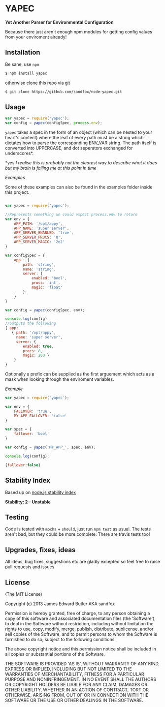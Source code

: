 # YAPEC

__Yet Another Parser for Environmental Configuration__

Because there just aren't enough npm modules for getting config values from your enviroment already!

## Installation

Be sane, use `npm`

```bash
$ npm install yapec
```

otherwise clone this repo via git

```bash
$ git clone https://github.com/sandfox/node-yapec.git
```


## Usage

```javascript
var yapec = require('yapec');
var config = yapec(configSpec, process.env);
```

`yapec` takes a spec in the form of an object (which can be nested to your heart's content) where the leaf of every path must be a string which dictates how to parse the corresponding ENV_VAR string.
The path itself is converted into UPPERCASE, and dot seperators exchanged for underscores*.

*_yes I realise this is probably not the clearest way to describe what it does but my brain is failing me at this point in time_

_Examples_

Some of these examples can also be found in the examples folder inside this project.

```javascript

var yapec = require('yapec');

//Represents something we could expect process.env to return
var env = {
    APP_PATH: '/opt/appy',
    APP_NAME: 'super server',
    APP_SERVER_ENABLED: 'true',
    APP_SERVER_PROCS: '8',
    APP_SERVER_MAGIC: '2e2'
}

var configSpec = {
    app : {
        path: 'string',
        name: 'string',
        server: {
            enabled: 'bool',
            procs: 'int',
            magic: 'float'
        }
    }
}

var config = yapec(configSpec, env);

console.log(config)
//outputs the following
{ app:
   { path: '/opt/appy',
     name: 'super server',
     server: {
        enabled: true,
        procs: 8,
        magic: 200 }
    }
}

```


Optionally a prefix can be supplied as the first arguement which acts as a mask when looking through the enviroment variables.

_Example_

```javascript
var yapec = require('yapec');

var env = {
    FALLOVER: 'true',
    MY_APP_FALLOVER: 'false'
}

var spec = {
    fallover: 'bool'
}

var config = yapec('MY_APP_', spec, env);

console.log(config);

{fallover:false}

```

## Stability Index

Based up on [node.js stability index](http://nodejs.org/api/documentation.html#documentation_stability_index)

__Stability: 2 - Unstable__

## Testing

Code is tested with `mocha` + `should`, just run `npm test` as usual.
The tests aren't bad, but they could be more complete. There are travis tests too!

## Upgrades, fixes, ideas

All ideas, bug fixes, suggestions etc are gladly excepted so feel free to raise pull requests and issues.

## License

(The MIT License)

Copyright (c) 2013 James Edward Butler AKA sandfox

Permission is hereby granted, free of charge, to any person obtaining a copy of this software and associated documentation files (the 'Software'), to deal in the Software without restriction, including without limitation the rights to use, copy, modify, merge, publish, distribute, sublicense, and/or sell copies of the Software, and to permit persons to whom the Software is furnished to do so, subject to the following conditions:

The above copyright notice and this permission notice shall be included in all copies or substantial portions of the Software.

THE SOFTWARE IS PROVIDED 'AS IS', WITHOUT WARRANTY OF ANY KIND, EXPRESS OR IMPLIED, INCLUDING BUT NOT LIMITED TO THE WARRANTIES OF MERCHANTABILITY, FITNESS FOR A PARTICULAR PURPOSE AND NONINFRINGEMENT. IN NO EVENT SHALL THE AUTHORS OR COPYRIGHT HOLDERS BE LIABLE FOR ANY CLAIM, DAMAGES OR OTHER LIABILITY, WHETHER IN AN ACTION OF CONTRACT, TORT OR OTHERWISE, ARISING FROM, OUT OF OR IN CONNECTION WITH THE SOFTWARE OR THE USE OR OTHER DEALINGS IN THE SOFTWARE.


